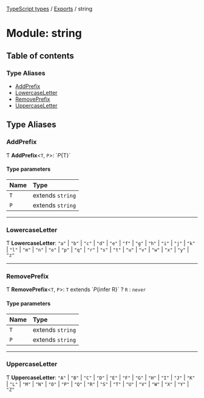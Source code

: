 [TypeScript types](../index.md) / [Exports](../modules.md) / string

# Module: string

## Table of contents

### Type Aliases

- [AddPrefix](string.md#addprefix)
- [LowercaseLetter](string.md#lowercaseletter)
- [RemovePrefix](string.md#removeprefix)
- [UppercaseLetter](string.md#uppercaseletter)

## Type Aliases

### AddPrefix

Ƭ **AddPrefix**<`T`, `P`\>: \`${P}${T}\`

#### Type parameters

| Name | Type |
| :------ | :------ |
| `T` | extends `string` |
| `P` | extends `string` |

___

### LowercaseLetter

Ƭ **LowercaseLetter**: ``"a"`` \| ``"b"`` \| ``"c"`` \| ``"d"`` \| ``"e"`` \| ``"f"`` \| ``"g"`` \| ``"h"`` \| ``"i"`` \| ``"j"`` \| ``"k"`` \| ``"l"`` \| ``"m"`` \| ``"n"`` \| ``"o"`` \| ``"p"`` \| ``"q"`` \| ``"r"`` \| ``"s"`` \| ``"t"`` \| ``"u"`` \| ``"v"`` \| ``"w"`` \| ``"x"`` \| ``"y"`` \| ``"z"``

___

### RemovePrefix

Ƭ **RemovePrefix**<`T`, `P`\>: `T` extends \`${P}${infer R}\` ? `R` : `never`

#### Type parameters

| Name | Type |
| :------ | :------ |
| `T` | extends `string` |
| `P` | extends `string` |

___

### UppercaseLetter

Ƭ **UppercaseLetter**: ``"A"`` \| ``"B"`` \| ``"C"`` \| ``"D"`` \| ``"E"`` \| ``"F"`` \| ``"G"`` \| ``"H"`` \| ``"I"`` \| ``"J"`` \| ``"K"`` \| ``"L"`` \| ``"M"`` \| ``"N"`` \| ``"O"`` \| ``"P"`` \| ``"Q"`` \| ``"R"`` \| ``"S"`` \| ``"T"`` \| ``"U"`` \| ``"V"`` \| ``"W"`` \| ``"X"`` \| ``"Y"`` \| ``"Z"``

